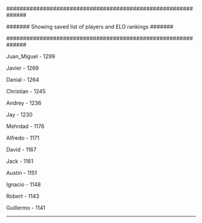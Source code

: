 ##############################################################

####### Showing saved list of players and ELO rankings #######

##############################################################


Juan_Miguel - 1299


Javier - 1269


Danial - 1264


Christian - 1245


Andrey - 1236


Jay - 1230


Mehrdad - 1176


Alfredo - 1171


David - 1167


Jack - 1161


Austin - 1151


Ignacio - 1148


Robert - 1143


Guillermo - 1141



--------------------------------------------------------------
